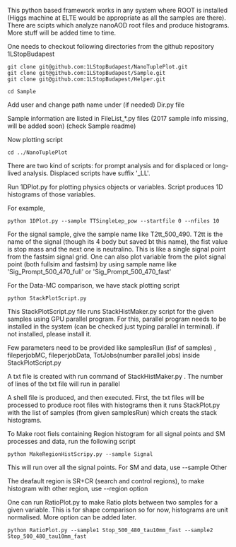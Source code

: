 This python based framework works in any system where ROOT is installed (Higgs machine at ELTE would be appropriate as all the samples are there).
There are scipts which analyze nanoAOD root files and produce histograms.
More stuff will be added time to time.

One needs to checkout following directories from the github repository 1LStopBudapest

```
git clone git@github.com:1LStopBudapest/NanoTuplePlot.git
git clone git@github.com:1LStopBudapest/Sample.git
git clone git@github.com:1LStopBudapest/Helper.git

cd Sample

```
Add user and change path name under (if needed) Dir.py file 

Sample information are listed in FileList_*.py files (2017 sample info missing, will be added soon)
(check Sample readme)


Now plotting script

```
cd ../NanoTuplePlot

```

There are two kind of scripts: for prompt analysis and for displaced or long-lived analysis. Displaced scripts have suffix '_LL'.

Run 1DPlot.py for plotting physics objects or variables. Script produces 1D histograms of those variables.

For example,

```
python 1DPlot.py --sample TTSingleLep_pow --startfile 0 --nfiles 10

```

For the signal sample, give the sample name like T2tt_500_490. T2tt is the name of the signal (though its 4 body but saved bt this name), the fist value is stop mass and the next one is neutralino. This is like a single signal point from the fastsim signal grid. One can also plot variable from the pilot signal point (both fullsim and fastsim) by using sample name like 'Sig_Prompt_500_470_full' or 'Sig_Prompt_500_470_fast' 



For the Data-MC comparison, we have stack plotting script
```
python StackPlotScript.py

```
This StackPlotScript.py file runs StackHistMaker.py script for the given samples using GPU parallel program.
For this, parallel program needs to be installed in the system (can be checked just typing parallel in terminal).
if not installed, please install it.

Few parameters need to be provided like samplesRun (lisf of samples) , fileperjobMC, fileperjobData, TotJobs(number parallel jobs) inside StackPlotScript.py

A txt file is created with run command of  StackHistMaker.py . The number of lines of the txt file will run in parallel

A shell file is produced, and then executed. First, the txt files will be processed to produce root files with histograms then it runs StackPlot.py with the list of samples (from given samplesRun) which creats the stack histograms.


To Make root fiels containing Region histogram for all signal points and SM processes and data, run the following script

```
python MakeRegionHistScripy.py --sample Signal
```
This will run over all the signal points. For SM and data, use --sample Other

The deafault region is SR+CR (search and control regions), to make histogram with other region, use --region option



One can run RatioPlot.py to make Ratio plots between two samples for a given variable. This is for shape comparison so for now, histograms are unit normalised. More option can be added later.

```
python RatioPlot.py --sample1 Stop_500_480_tau10mm_fast --sample2 Stop_500_480_tau10mm_fast

```